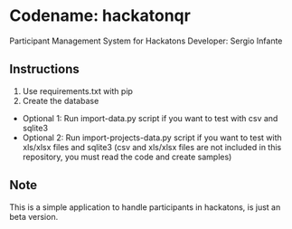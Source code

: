 Codename: hackatonqr
====================

Participant Management System for Hackatons
Developer: Sergio Infante

Instructions
------------
1. Use requirements.txt with pip
2. Create the database
  * Optional 1: Run import-data.py script if you want to test with csv and sqlite3
  * Optional 2: Run import-projects-data.py script if you want to test with xls/xlsx files and sqlite3
(csv and xls/xlsx files are not included in this repository, you must read the code and create samples)

Note
----
This is a simple application to handle participants in hackatons, is just an beta version.
